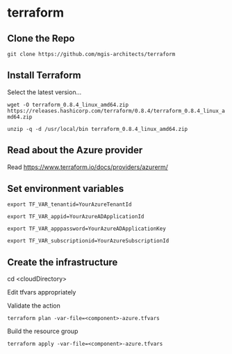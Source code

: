 # terraform

## Clone the Repo
`git clone https://github.com/mgis-architects/terraform`

## Install Terraform

Select the latest version...

`wget -O terraform_0.8.4_linux_amd64.zip https://releases.hashicorp.com/terraform/0.8.4/terraform_0.8.4_linux_amd64.zip`

`unzip -q -d /usr/local/bin terraform_0.8.4_linux_amd64.zip`

## Read about the Azure provider
Read https://www.terraform.io/docs/providers/azurerm/

## Set environment variables
`export TF_VAR_tenantid=YourAzureTenantId`

`export TF_VAR_appid=YourAzureADApplicationId`

`export TF_VAR_apppassword=YourAzureADApplicationKey`

`export TF_VAR_subscriptionid=YourAzureSubscriptionId`

## Create the infrastructure

cd &lt;cloudDirectory&gt;

Edit tfvars appropriately

Validate the action

`terraform plan -var-file=<component>-azure.tfvars`

Build the resource group

`terraform apply -var-file=<component>-azure.tfvars`


